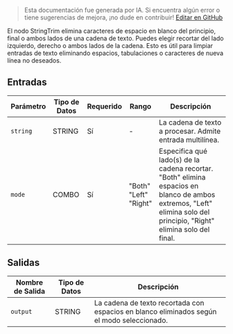 > Esta documentación fue generada por IA. Si encuentra algún error o tiene sugerencias de mejora, ¡no dude en contribuir! [Editar en GitHub](https://github.com/Comfy-Org/embedded-docs/blob/main/comfyui_embedded_docs/docs/StringTrim/es.md)

El nodo StringTrim elimina caracteres de espacio en blanco del principio, final o ambos lados de una cadena de texto. Puedes elegir recortar del lado izquierdo, derecho o ambos lados de la cadena. Esto es útil para limpiar entradas de texto eliminando espacios, tabulaciones o caracteres de nueva línea no deseados.

## Entradas

| Parámetro | Tipo de Datos | Requerido | Rango | Descripción |
|-----------|-----------|----------|-------|-------------|
| `string` | STRING | Sí | - | La cadena de texto a procesar. Admite entrada multilínea. |
| `mode` | COMBO | Sí | "Both"<br>"Left"<br>"Right" | Especifica qué lado(s) de la cadena recortar. "Both" elimina espacios en blanco de ambos extremos, "Left" elimina solo del principio, "Right" elimina solo del final. |

## Salidas

| Nombre de Salida | Tipo de Datos | Descripción |
|-------------|-----------|-------------|
| `output` | STRING | La cadena de texto recortada con espacios en blanco eliminados según el modo seleccionado. |
